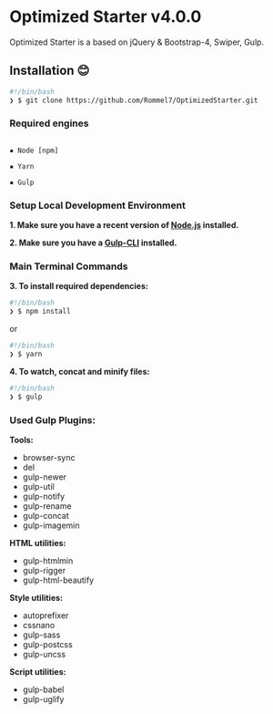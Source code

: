 # Optimized Starter v4.0.0

Optimized Starter is a based on jQuery & Bootstrap-4, Swiper, Gulp.

## Installation 😊

```bash
#!/bin/bash
❯ $ git clone https://github.com/Rommel7/OptimizedStarter.git
```

### Required engines

```

▪ Node [npm]

▪ Yarn

▪ Gulp

```

### Setup Local Development Environment

**1. Make sure you have a recent version of <a href="https://nodejs.org/en/">Node.js</a> installed.**

**2. Make sure you have a <a href="https://gulpjs.com/">Gulp-CLI</a> installed.**

### Main Terminal Commands

**3. To install required dependencies:**

```bash
#!/bin/bash
❯ $ npm install
```

or

```bash
#!/bin/bash
❯ $ yarn
```

**4. To watch, concat and minify files:**

```bash
#!/bin/bash
❯ $ gulp
```

### Used Gulp Plugins:

**Tools:**

- browser-sync
- del
- gulp-newer
- gulp-util
- gulp-notify
- gulp-rename
- gulp-concat
- gulp-imagemin

**HTML utilities:**

- gulp-htmlmin
- gulp-rigger
- gulp-html-beautify

**Style utilities:**

- autoprefixer
- cssnano
- gulp-sass
- gulp-postcss
- gulp-uncss

 **Script utilities:**

- gulp-babel
- gulp-uglify
